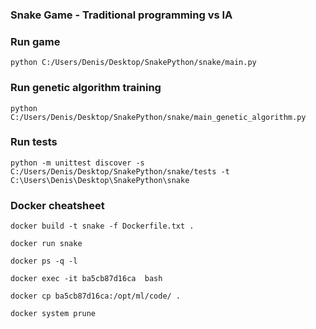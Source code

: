 ### Snake Game - Traditional programming vs IA

### Run game
````python C:/Users/Denis/Desktop/SnakePython/snake/main.py````

### Run genetic algorithm training    
````python C:/Users/Denis/Desktop/SnakePython/snake/main_genetic_algorithm.py````

### Run tests
````python -m unittest discover -s C:/Users/Denis/Desktop/SnakePython/snake/tests -t C:\Users\Denis\Desktop\SnakePython\snake ````

### Docker cheatsheet
```
docker build -t snake -f Dockerfile.txt .
```

```
docker run snake
```
```
docker ps -q -l
```
```
docker exec -it ba5cb87d16ca  bash
```
```
docker cp ba5cb87d16ca:/opt/ml/code/ .
```
```
docker system prune
```

